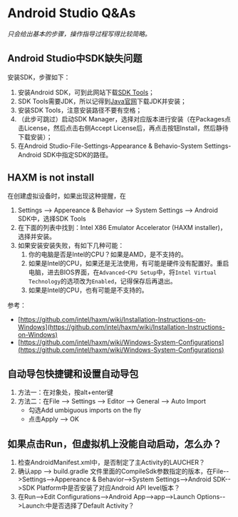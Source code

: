 # Android Studio Q&As

*只会给出基本的步骤，操作指导过程写得比较简略。*

## Android Studio中SDK缺失问题

安装SDK，步骤如下：
1. 安装Android SDK，可到此网站下载[SDK Tools](https://www.androiddevtools.cn/)；
2. SDK Tools需要JDK，所以记得到[Java官网](https://www.oracle.com/java/technologies/downloads/)下载JDK并安装；
3. 安装SDK Tools，注意安装路径不要有空格；
4. （此步可跳过）启动SDK Manager，选择对应版本进行安装（在Packages点击License，然后点击右侧Accept License后，再点击按钮Install，然后静待下载安装）；
5. 在Android Studio-File-Settings-Appearance & Behavio-System Settings-Android SDK中指定SDK的路径。


## HAXM is not install

在创建虚拟设备时，如果出现这种提醒，在
1. Settings --> Appereance & Behavior --> System Settings --> Android SDK中，选择SDK Tools
2. 在下面的列表中找到：Intel X86 Emulator Accelerator (HAXM installer)，选择并安装。
3. 如果安装安装失败，有如下几种可能：
   1. 你的电脑是否是Intel的CPU？如果是AMD，是不支持的。 
   2. 如果是Intel的CPU，如果还是无法使用，有可能是硬件没有配置好。重启电脑，进去BIOS界面，在`Advanced`-`CPU Setup`中，将`Intel Virtual Technology`的选项改为`Enabled`，记得保存后再退出。
   3. 如果是Intel的CPU，也有可能是不支持的。

参考：
* [https://github.com/intel/haxm/wiki/Installation-Instructions-on-Windows](https://github.com/intel/haxm/wiki/Installation-Instructions-on-Windows)
* [https://github.com/intel/haxm/wiki/Windows-System-Configurations](https://github.com/intel/haxm/wiki/Windows-System-Configurations)


## 自动导包快捷键和设置自动导包

1. 方法一：在对象处，按alt+enter键
2. 方法二：在File --> Settings --> Editor --> General --> Auto Import
   * 勾选Add umbiguous imports on the fly
   * 点击Apply --> OK



## 如果点击Run，但虚拟机上没能自动启动，怎么办？

1. 检查AndroidManifest.xml中，是否制定了主Activity的LAUCHER？
2. 确认app --> build.gradle 文件里面的CompileSdk参数指定的版本，在File-->Settings-->Appereance & Behavior-->System Settings-->Android SDK-->SDK Platform中是否安装了对应Android API level版本？
3. 在Run-->Edit Configurations-->Android App-->app-->Launch Options-->Launch:中是否选择了Default Activity？


